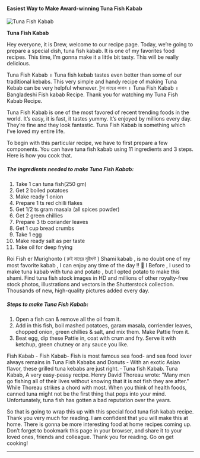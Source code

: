             

#### Easiest Way to Make Award-winning Tuna Fish Kabab

![Tuna Fish Kabab](https://img-global.cpcdn.com/recipes/f84a71bfc6f3245e/751x532cq70/tuna-fish-kabab-recipe-main-photo.jpg)

**Tuna Fish Kabab**

Hey everyone, it is Drew, welcome to our recipe page. Today, we’re going to prepare a special dish, tuna fish kabab. It is one of my favorites food recipes. This time, I’m gonna make it a little bit tasty. This will be really delicious.

Tuna Fish Kabab ॥ Tuna fish kebab tastes even better than some of our traditional kebabs. This very simple and handy recipe of making Tuna Kebab can be very helpful whenever. টুনা মাছের কাবাব ॥ Tuna Fish Kabab ॥ Bangladeshi Fish kabab Recipe. Thank you for watching my Tuna Fish Kabab Recipe.

Tuna Fish Kabab is one of the most favored of recent trending foods in the world. It’s easy, it is fast, it tastes yummy. It’s enjoyed by millions every day. They’re fine and they look fantastic. Tuna Fish Kabab is something which I’ve loved my entire life.

To begin with this particular recipe, we have to first prepare a few components. You can have tuna fish kabab using 11 ingredients and 3 steps. Here is how you cook that.

##### The ingredients needed to make Tuna Fish Kabab:

1.  Take 1 can tuna fish(250 gm)
2.  Get 2 boiled potatoes
3.  Make ready 1 onion
4.  Prepare 1 ts red chilli flakes
5.  Get 1/2 ts gram masala (all spices powder)
6.  Get 2 green chillies
7.  Prepare 3 tb coriander leaves
8.  Get 1 cup bread crumbs
9.  Take 1 egg
10.  Make ready salt as per taste
11.  Take oil for deep frying

Roi Fish er Murighonto ( রুই মাছের মূরীঘন্ট ) Shami kabab , is no doubt one of my most favorite kabab , I can enjoy any time of the day !! 🙂 I Before , I used to make tuna kabab with tuna and potato , but I opted potato to make this shami. Find tuna fish stock images in HD and millions of other royalty-free stock photos, illustrations and vectors in the Shutterstock collection. Thousands of new, high-quality pictures added every day.

##### Steps to make Tuna Fish Kabab:

1.  Open a fish can & remove all the oil from it.
2.  Add in this fish, boil mashed potatoes, garam masala, corriender leaves, chopped onion, green chillies & salt, and mix them. Make Pattie from it.
3.  Beat egg, dip these Pattie in, coat with crum and fry. Serve it with ketchup, green chutney or any sauce you like.

Fish Kabab - Fish Kabab- Fish is most famous sea food- and sea food lover always remains in Tuna Fish Kababs and Donuts - With an exotic Asian flavor, these grilled tuna kebabs are just right. · Tuna fish Kabab. Tuna Kabab, A very easy-peasy recipe. Henry David Thoreau wrote: "Many men go fishing all of their lives without knowing that it is not fish they are after." While Thoreau strikes a chord with most. When you think of health foods, canned tuna might not be the first thing that pops into your mind. Unfortunately, tuna fish has gotten a bad reputation over the years.

So that is going to wrap this up with this special food tuna fish kabab recipe. Thank you very much for reading. I am confident that you will make this at home. There is gonna be more interesting food at home recipes coming up. Don’t forget to bookmark this page in your browser, and share it to your loved ones, friends and colleague. Thank you for reading. Go on get cooking!

* * *